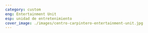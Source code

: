 ```yaml
---
category: custom
eng: Entertainment Unit
esp: unidad de entretenimiento
cover_image: ./images/centro-carpintero-entertainment-unit.jpg
---
```


